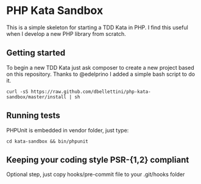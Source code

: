 PHP Kata Sandbox
================
This is a simple skeleton for starting a TDD Kata in PHP.
I find this useful when I develop a new PHP library from scratch.

## Getting started
To begin a new TDD Kata just ask composer to create a new project based on this repository.
Thanks to @edelprino I added a simple bash script to do it.

```curl -sS https://raw.github.com/dbellettini/php-kata-sandbox/master/install | sh```

## Running tests
PHPUnit is embedded in vendor folder, just type:

```cd kata-sandbox && bin/phpunit ```

## Keeping your coding style PSR-{1,2} compliant
Optional step, just copy hooks/pre-commit file to your .git/hooks folder
